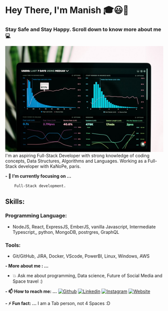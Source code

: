 # Hey There, I'm Manish 🎓😃👋
### Stay Safe and Stay Happy. Scroll down to know more about me 💻

![Image](https://github.com/MaGu1997/Magu1997/blob/main/Picture.jpg?raw=true)
I'm an aspiring Full-Stack Developer with strong knowledge of coding concepts, Data Structures, Algorithms and Languages.
Working as a Full-Stack developer with KaNoPe, paris. 

**- 🎯 I’m currently focusing on ...**

        Full-Stack development.

## Skills:
### Programming Language:
- NodeJS, React, ExpressJS, EmberJS, vanilla Javascript, Intermediate Typescript,, python, MongoDB, postrgres, GraphQL
### Tools: 
-  Git/GitHub, JIRA, Docker, VScode, PowerBI, Linux, Windows, AWS


**- More about me : ...**
- 💥 Ask me about programming, Data science, Future of Social Media and Space travel :)

**- 📫 How to reach me: ...**
[![Github](https://img.shields.io/badge/-Github-000?style=flat&logo=Github&logoColor=white)](https://github.com/MaGu1997)
[![Linkedin](https://img.shields.io/badge/-LinkedIn-blue?style=flat&logo=Linkedin&logoColor=white)](https://www.linkedin.com/in/gurbanimanish/)
[![Instagram](https://img.shields.io/badge/-Instagram-c13584?style=flat&labelColor=c13584&logo=instagram&logoColor=white)](https://www.instagram.com/_gurbani_manish_/)
[![Website](https://img.shields.io/badge/-Website-brightgreen?style=flat&logo=Website&logoColor=brightgreen)](https://magu1997.github.io/)


**- ⚡ Fun fact: ...**
I am a Tab person, not 4 Spaces :D

